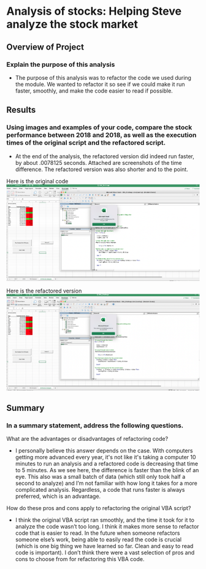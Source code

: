# Analysis of stocks: Helping Steve analyze the stock market
## Overview of Project
### Explain the purpose of this analysis

- The purpose of this analysis was to refactor the code we used during the module. We wanted to refactor it so see if we could make it run faster, smoothly, and make the code easier to read if possible.  
## Results
### Using images and examples of your code, compare the stock performance between 2018 and 2018, as well as the execution times of the original script and the refactored script.

- At the end of the analysis, the refactored version did indeed run faster, by about .0078125 seconds. Attached are screenshots of the time difference. The refactored version was also shorter and to the point. 

Here is the original code
![VBA Challenge 2018](https://github.com/jgarciat1/stock-analysis/blob/main/VBA_Challenge_2018.png)

Here is the refactored version
![Refactored VBA Challenge 2018](https://github.com/jgarciat1/stock-analysis/blob/main/Refactored_VBA_Challenge_2018.png)

## Summary
### In a summary statement, address the following questions.

What are the advantages or disadvantages of refactoring code?
- I personally believe this answer depends on the case. With computers getting more advanced every year, it's not like it's taking a computer 10 minutes to run an analysis and a refactored code is decreasing that time to 5 minutes. As we see here, the difference is faster than the blink of an eye. This also was a small batch of data (which still only took half a second to analyze) and I’m not familiar with how long it takes for a more complicated analysis. Regardless, a code that runs faster is always preferred, which is an advantage. 

How do these pros and cons apply to refactoring the original VBA script?
- I think the original VBA script ran smoothly, and the time it took for it to analyze the code wasn’t too long. I think it makes more sense to refactor code that is easier to read. In the future when someone refactors someone else’s work, being able to easily read the code is crucial (which is one big thing we have learned so far. Clean and easy to read code is important). I don’t think there were a vast selection of pros and cons to choose from for refactoring this VBA code. 
